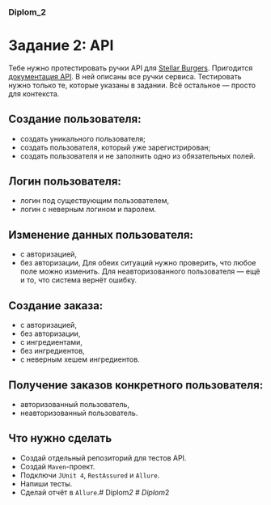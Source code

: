 ### **Diplom_2**

# Задание 2: API
Тебе нужно протестировать ручки API для [Stellar Burgers](https://stellarburgers.nomoreparties.site/).
Пригодится [документация API](https://code.s3.yandex.net/qa-automation-engineer/java/cheatsheets/paid-track/diplom/api-documentation.pdf). В ней описаны все ручки сервиса. Тестировать нужно только те, которые указаны в задании. Всё остальное — просто для контекста.

## **Создание пользователя:**

* создать уникального пользователя;
* создать пользователя, который уже зарегистрирован;
* создать пользователя и не заполнить одно из обязательных полей.

## **Логин пользователя:**

* логин под существующим пользователем,
* логин с неверным логином и паролем.

## **Изменение данных пользователя:**

* с авторизацией,
* без авторизации,
Для обеих ситуаций нужно проверить, что любое поле можно изменить. Для неавторизованного пользователя — ещё и то, что система вернёт ошибку.

## **Создание заказа:**

* с авторизацией,
* без авторизации,
* с ингредиентами,
* без ингредиентов,
* с неверным хешем ингредиентов.

## **Получение заказов конкретного пользователя:**

* авторизованный пользователь,
* неавторизованный пользователь.

## **Что нужно сделать**

* Создай отдельный репозиторий для тестов API.
* Создай `Maven`-проект.
* Подключи `JUnit 4`, `RestAssured` и `Allure`.
* Напиши тесты.
* Сделай отчёт в `Allure`.#   D i p l o m _ 2  
 #   D i p l o m _ 2  
 